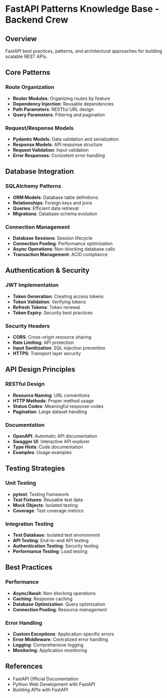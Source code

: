 # FastAPI Patterns Knowledge Base - Backend Crew

## Overview
FastAPI best practices, patterns, and architectural approaches for building scalable REST APIs.

## Core Patterns

### Route Organization
- **Router Modules**: Organizing routes by feature
- **Dependency Injection**: Reusable dependencies
- **Path Parameters**: RESTful URL design
- **Query Parameters**: Filtering and pagination

### Request/Response Models
- **Pydantic Models**: Data validation and serialization
- **Response Models**: API response structure
- **Request Validation**: Input validation
- **Error Responses**: Consistent error handling

## Database Integration

### SQLAlchemy Patterns
- **ORM Models**: Database table definitions
- **Relationships**: Foreign keys and joins
- **Queries**: Efficient data retrieval
- **Migrations**: Database schema evolution

### Connection Management
- **Database Sessions**: Session lifecycle
- **Connection Pooling**: Performance optimization
- **Async Operations**: Non-blocking database calls
- **Transaction Management**: ACID compliance

## Authentication & Security

### JWT Implementation
- **Token Generation**: Creating access tokens
- **Token Validation**: Verifying tokens
- **Refresh Tokens**: Token renewal
- **Token Expiry**: Security best practices

### Security Headers
- **CORS**: Cross-origin resource sharing
- **Rate Limiting**: API protection
- **Input Sanitization**: SQL injection prevention
- **HTTPS**: Transport layer security

## API Design Principles

### RESTful Design
- **Resource Naming**: URL conventions
- **HTTP Methods**: Proper method usage
- **Status Codes**: Meaningful response codes
- **Pagination**: Large dataset handling

### Documentation
- **OpenAPI**: Automatic API documentation
- **Swagger UI**: Interactive API explorer
- **Type Hints**: Code documentation
- **Examples**: Usage examples

## Testing Strategies

### Unit Testing
- **pytest**: Testing framework
- **Test Fixtures**: Reusable test data
- **Mock Objects**: Isolated testing
- **Coverage**: Test coverage metrics

### Integration Testing
- **Test Database**: Isolated test environment
- **API Testing**: End-to-end API testing
- **Authentication Testing**: Security testing
- **Performance Testing**: Load testing

## Best Practices

### Performance
- **Async/Await**: Non-blocking operations
- **Caching**: Response caching
- **Database Optimization**: Query optimization
- **Connection Pooling**: Resource management

### Error Handling
- **Custom Exceptions**: Application-specific errors
- **Error Middleware**: Centralized error handling
- **Logging**: Comprehensive logging
- **Monitoring**: Application monitoring

## References
- FastAPI Official Documentation
- Python Web Development with FastAPI
- Building APIs with FastAPI
